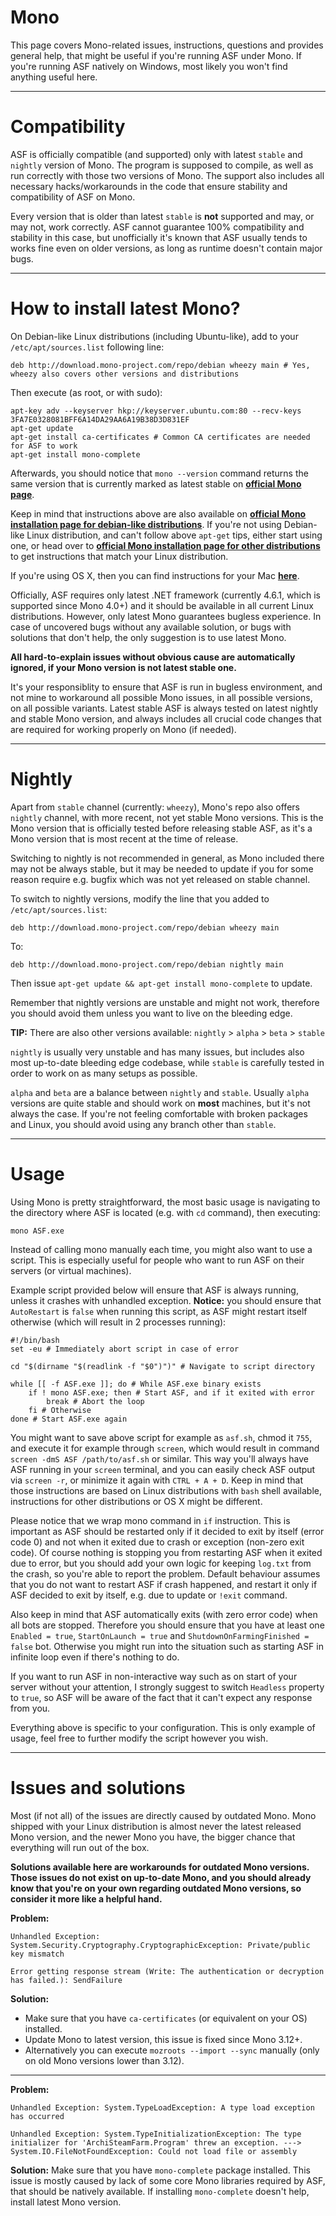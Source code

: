 # Mono

This page covers Mono-related issues, instructions, questions and provides general help, that might be useful if you're running ASF under Mono. If you're running ASF natively on Windows, most likely you won't find anything useful here.

---

# Compatibility

ASF is officially compatible (and supported) only with latest ```stable``` and ```nightly``` version of Mono. The program is supposed to compile, as well as run correctly with those two versions of Mono. The support also includes all necessary hacks/workarounds in the code that ensure stability and compatibility of ASF on Mono.

Every version that is older than latest ```stable``` is **not** supported and may, or may not, work correctly. ASF cannot guarantee 100% compatibility and stability in this case, but unofficially it's known that ASF usually tends to works fine even on older versions, as long as runtime doesn't contain major bugs.

---

# How to install latest Mono?

On Debian-like Linux distributions (including Ubuntu-like), add to your ```/etc/apt/sources.list``` following line:

```
deb http://download.mono-project.com/repo/debian wheezy main # Yes, wheezy also covers other versions and distributions
```

Then execute (as root, or with sudo):
```
apt-key adv --keyserver hkp://keyserver.ubuntu.com:80 --recv-keys 3FA7E0328081BFF6A14DA29AA6A19B38D3D831EF
apt-get update
apt-get install ca-certificates # Common CA certificates are needed for ASF to work
apt-get install mono-complete
```

Afterwards, you should notice that ```mono --version``` command returns the same version that is currently marked as latest stable on **[official Mono page](http://www.mono-project.com/download/)**.

Keep in mind that instructions above are also available on **[official Mono installation page for debian-like distributions](http://www.mono-project.com/docs/getting-started/install/linux/#debian-ubuntu-and-derivatives)**. If you're not using Debian-like Linux distribution, and can't follow above ```apt-get``` tips, either start using one, or head over to **[official Mono installation page for other distributions](http://www.mono-project.com/download/#download-lin)** to get instructions that match your Linux distribution.

If you're using OS X, then you can find instructions for your Mac **[here](http://www.mono-project.com/docs/getting-started/install/mac/)**.

Officially, ASF requires only latest .NET framework (currently 4.6.1, which is supported since Mono 4.0+) and it should be available in all current Linux distributions. However, only latest Mono guarantees bugless experience. In case of uncovered bugs without any available solution, or bugs with solutions that don't help, the only suggestion is to use latest Mono.

**All hard-to-explain issues without obvious cause are automatically ignored, if your Mono version is not latest stable one.**

It's your responsiblity to ensure that ASF is run in bugless environment, and not mine to workaround all possible Mono issues, in all possible versions, on all possible variants. Latest stable ASF is always tested on latest nightly and stable Mono version, and always includes all crucial code changes that are required for working properly on Mono (if needed).

---

# Nightly

Apart from ```stable``` channel (currently: ```wheezy```), Mono's repo also offers ```nightly``` channel, with more recent, not yet stable Mono versions. This is the Mono version that is officially tested before releasing stable ASF, as it's a Mono version that is most recent at the time of release.

Switching to nightly is not recommended in general, as Mono included there may not be always stable, but it may be needed to update if you for some reason require e.g. bugfix which was not yet released on stable channel.

To switch to nightly versions, modify the line that you added to ```/etc/apt/sources.list```:

```
deb http://download.mono-project.com/repo/debian wheezy main
```

To:

```
deb http://download.mono-project.com/repo/debian nightly main
```

Then issue ```apt-get update && apt-get install mono-complete``` to update.

Remember that nightly versions are unstable and might not work, therefore you should avoid them unless you want to live on the bleeding edge.

**TIP:** There are also other versions available: ```nightly``` > ```alpha``` > ```beta``` > ```stable```

```nightly``` is usually very unstable and has many issues, but includes also most up-to-date bleeding edge codebase, while ```stable``` is carefully tested in order to work on as many setups as possible.

```alpha``` and ```beta``` are a balance between ```nightly``` and ```stable```. Usually ```alpha``` versions are quite stable and should work on **most** machines, but it's not always the case. If you're not feeling comfortable with broken packages and Linux, you should avoid using any branch other than ```stable```.

---

# Usage

Using Mono is pretty straightforward, the most basic usage is navigating to the directory where ASF is located (e.g. with ```cd``` command), then executing:

```
mono ASF.exe
```

Instead of calling mono manually each time, you might also want to use a script. This is especially useful for people who want to run ASF on their servers (or virtual machines).

Example script provided below will ensure that ASF is always running, unless it crashes with unhandled exception. **Notice:** you should ensure that ```AutoRestart``` is ```false``` when running this script, as ASF might restart itself otherwise (which will result in 2 processes running):

```
#!/bin/bash
set -eu # Immediately abort script in case of error

cd "$(dirname "$(readlink -f "$0")")" # Navigate to script directory

while [[ -f ASF.exe ]]; do # While ASF.exe binary exists
    if ! mono ASF.exe; then # Start ASF, and if it exited with error
        break # Abort the loop
    fi # Otherwise
done # Start ASF.exe again
```

You might want to save above script for example as ```asf.sh```, chmod it ```755```, and execute it for example through ```screen```, which would result in command ```screen -dmS ASF /path/to/asf.sh``` or similar. This way you'll always have ASF running in your ```screen``` terminal, and you can easily check ASF output via ```screen -r```, or minimize it again with ```CTRL + A + D```. Keep in mind that those instructions are based on Linux distributions with ```bash``` shell available, instructions for other distributions or OS X might be different.

Please notice that we wrap mono command in ```if``` instruction. This is important as ASF should be restarted only if it decided to exit by itself (error code 0) and not when it exited due to crash or exception (non-zero exit code). Of course nothing is stopping you from restarting ASF when it exited due to error, but you should add your own logic for keeping ```log.txt``` from the crash, so you're able to report the problem. Default behaviour assumes that you do not want to restart ASF if crash happened, and restart it only if ASF decided to exit by itself, e.g. due to update or ```!exit``` command.

Also keep in mind that ASF automatically exits (with zero error code) when all bots are stopped. Therefore you should ensure that you have at least one ```Enabled = true```, ```StartOnLaunch = true``` and ```ShutdownOnFarmingFinished = false``` bot. Otherwise you might run into the situation such as starting ASF in infinite loop even if there's nothing to do.

If you want to run ASF in non-interactive way such as on start of your server without your attention, I strongly suggest to switch ```Headless``` property to ```true```, so ASF will be aware of the fact that it can't expect any response from you.

Everything above is specific to your configuration. This is only example of usage, feel free to further modify the script however you wish.

---

# Issues and solutions

Most (if not all) of the issues are directly caused by outdated Mono. Mono shipped with your Linux distribution is almost never the latest released Mono version, and the newer Mono you have, the bigger chance that everything will run out of the box.

**Solutions available here are workarounds for outdated Mono versions. Those issues do not exist on up-to-date Mono, and you should already know that you're on your own regarding outdated Mono versions, so consider it more like a helpful hand.**

**Problem:**
```
Unhandled Exception:
System.Security.Cryptography.CryptographicException: Private/public key mismatch
```
```
Error getting response stream (Write: The authentication or decryption has failed.): SendFailure
```

**Solution:**
- Make sure that you have ```ca-certificates``` (or equivalent on your OS) installed.
- Update Mono to latest version, this issue is fixed since Mono 3.12+.
- Alternatively you can execute ```mozroots --import --sync``` manually (only on old Mono versions lower than 3.12).

---

**Problem:**
```
Unhandled Exception: System.TypeLoadException: A type load exception has occurred
```
```
Unhandled Exception: System.TypeInitializationException: The type initializer for 'ArchiSteamFarm.Program' threw an exception. ---> System.IO.FileNotFoundException: Could not load file or assembly
```

**Solution:**
Make sure that you have ```mono-complete``` package installed. This issue is mostly caused by lack of some core Mono libraries required by ASF, that should be natively available. If installing ```mono-complete``` doesn't help, install latest Mono version.